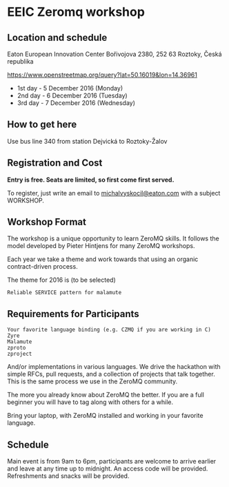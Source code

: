 # EEIC Zeromq workshop

## Location and schedule
Eaton European Innovation Center
Bořivojova 2380, 252 63 Roztoky, Česká republika

https://www.openstreetmap.org/query?lat=50.16019&lon=14.36961

 * 1st day - 5 December 2016 (Monday)
 * 2nd day - 6 December 2016 (Tuesday)
 * 3rd day - 7 December 2016 (Wednesday)

## How to get here
Use bus line 340 from station Dejvická to Roztoky-Žalov

## Registration and Cost

**Entry is free. Seats are limited, so first come first served.**

To register, just write an email to michalvyskocil@eaton.com with a subject WORKSHOP.

## Workshop Format

The workshop is a unique opportunity to learn ZeroMQ skills. It follows the model developed by Pieter Hintjens for many ZeroMQ workshops.

Each year we take a theme and work towards that using an organic contract-driven process.

The theme for 2016 is (to be selected)

    Reliable SERVICE pattern for malamute

## Requirements for Participants

    Your favorite language binding (e.g. CZMQ if you are working in C)
    Zyre
    Malamute
    zproto
    zproject

And/or implementations in various languages. We drive the hackathon with simple RFCs, pull requests, and a collection of projects that talk together. This is the same process we use in the ZeroMQ community.

The more you already know about ZeroMQ the better. If you are a full beginner you will have to tag along with others for a while.

Bring your laptop, with ZeroMQ installed and working in your favorite language.


## Schedule

Main event is from 9am to 6pm, participants are welcome to arrive earlier and leave at any time up to midnight. An access code will be provided. Refreshments and snacks will be provided.
